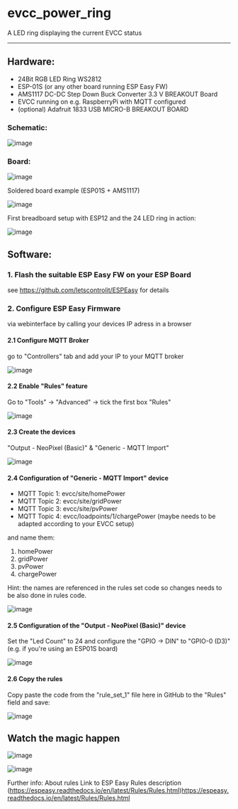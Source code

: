 # evcc_power_ring

A LED ring displaying the current EVCC status

***

## Hardware:

- 24Bit RGB LED Ring WS2812
- ESP-01S (or any other board running ESP Easy FW)
- AMS1117 DC-DC Step Down Buck Converter 3.3 V BREAKOUT Board
- EVCC running on e.g. RaspberryPi with MQTT configured
- (optional) Adafruit 1833 USB MICRO-B BREAKOUT BOARD

### Schematic:

![image](https://github.com/maschiach/evcc_power_ring/assets/57842368/c3c2fa3b-7bf5-470b-b107-2ba651add660)

### Board:

![image](https://github.com/maschiach/evcc_power_ring/assets/57842368/60877ca7-3e40-4be3-86e5-47ae1d2307df)

Soldered board example (ESP01S + AMS1117)

![image](https://github.com/maschiach/evcc_power_ring/assets/57842368/bb434075-1779-4083-a693-986484157e78)

First breadboard setup with ESP12 and the 24 LED ring in action:

![image](https://github.com/maschiach/evcc_power_ring/assets/57842368/9307b9b5-e34e-4c3a-8112-3f387d36da28)


## Software:

### 1. Flash the suitable ESP Easy FW on your ESP Board

see https://github.com/letscontrolit/ESPEasy for details

### 2. Configure ESP Easy Firmware

via webinterface by calling your devices IP adress in a browser

#### 2.1 Configure MQTT Broker 

go to "Controllers" tab and add your IP to your MQTT broker

![image](https://github.com/maschiach/evcc_power_ring/assets/57842368/b3325e60-f2bd-42fc-9052-30f77e1a137a)

#### 2.2 Enable "Rules" feature

Go to "Tools" -> "Advanced" -> tick the first box "Rules"
  
![image](https://github.com/maschiach/evcc_power_ring/assets/57842368/3c56d7f7-92ac-4004-b3b8-0b6bd467071e)

#### 2.3 Create the devices

"Output - NeoPixel (Basic)" & "Generic - MQTT Import"

![image](https://github.com/maschiach/evcc_power_ring/assets/57842368/2660ef64-a41e-40ef-b3c2-23098da7dba6)

#### 2.4 Configuration of "Generic - MQTT Import" device

- MQTT Topic 1: evcc/site/homePower
- MQTT Topic 2: evcc/site/gridPower
- MQTT Topic 3: evcc/site/pvPower
- MQTT Topic 4: evcc/loadpoints/1/chargePower (maybe needs to be adapted according to your EVCC setup)

and name them:

1. homePower
2. gridPower
3. pvPower
4. chargePower

Hint: the names are referenced in the rules set code so changes needs to be also done in rules code.

![image](https://github.com/maschiach/evcc_power_ring/assets/57842368/31e9f45a-0b91-4266-8969-63adf3e98dc9)

#### 2.5 Configuration of the "Output - NeoPixel (Basic)" device

Set the "Led Count" to 24 and configure the "GPIO -> DIN" to "GPIO-0 (D3)"
(e.g. if you're using an ESP01S board)

![image](https://github.com/maschiach/evcc_power_ring/assets/57842368/492a0e20-b1eb-4961-b9ad-d11baae73fca)

#### 2.6 Copy the rules

Copy paste the code from the "rule_set_1" file here in GitHub to the "Rules" field and save:

![image](https://github.com/maschiach/evcc_power_ring/assets/57842368/27584a7a-f552-45b8-96ff-0ac4e496c07a)

## Watch the magic happen

![image](https://github.com/maschiach/evcc_power_ring/assets/57842368/7311a2d0-8275-4f12-bef8-2e016e3a4295)

![image](https://github.com/maschiach/evcc_power_ring/assets/57842368/0e5f662b-c1b2-4f35-ab43-01e8e7346347)



Further info: About rules
Link to ESP Easy Rules description (https://espeasy.readthedocs.io/en/latest/Rules/Rules.html)https://espeasy.readthedocs.io/en/latest/Rules/Rules.html
